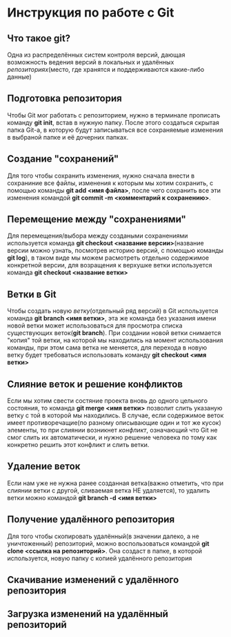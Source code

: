# Инструкция по работе с **Git**

## Что такое git?
Одна из распределённых систем контроля версий, дающая возможность ведения версий в локальных и удалённых *репозиториях*(место, где хранятся и поддерживаются какие-либо данные)   

## Подготовка репозитория
Чтобы Git мог работать с репозиторием, нужно в терминале прописать команду **git init**, встав в нужную папку. После этого создаться скрытая папка Git-а, в которую будут записываться все сохраняемые изменения в выбраной папке и её дочерних папках.

## Создание "сохранений"
Для того чтобы сохранить изменения, нужно сначала внести в сохраниние все файлы, изменения к которым мы хотим сохранить, с помощью команды **git add <имя файла>**, после чего сохранить все эти изменения командой **git commit -m <комментарий к сохранению>**. 

## Перемещение между "сохранениями"
Для перемещения/выбора между создаными сохранениями используется команда **git checkout <название версии>**(название версии можно узнать, посмотрев историю версий, с помощью команды **git log**), в таком виде мы можем расмотреть отдельно содержимое конкретной версии, для возращения к верхушке ветки используется команда **git checkout <название ветки>**

## Ветки в Git
Чтобы создать новую *ветку*(отдельный ряд версий) в Git используется команда **git branch <имя ветки>**, эта же команда без указания имени новой ветки может использоваться для просмотра списка существующих веток(**git branch**). При создании новой ветки снимается "копия" той ветки, на которой мы находились на момент использования команды, при этом сама ветка не меняется, для перехода в новую ветку будет требоваться использовать команду **git checkout <имя ветки>**

## Слияние веток и решение конфликтов
Если мы хотим свести состяние проекта вновь до одного цельного состояния, то команда **git merge <имя ветки>** позволит слить указаную ветку с той в которой мы находились. В случае, если содержимое веток имеет противоречащие(по разному описывающие один и тот же кусок) элементы, то при слиянии возникнет *конфликт*, означающий что Git не смог слить их автоматически, и нужно решение человека по тому как конкретно решить этот конфликт и слить ветки.

## Удаление веток
Если нам уже не нужна ранее созданная ветка(важно отметить, что при слиянии ветки с другой, сливаемая ветка НЕ удаляется), то удалить ветки можно командой **git branch -d <имя ветки>**

## Получение удалённого репозитория
Для того чтобы скопировать удалённый(в значении далеко, а не уничтоженный) репозиторий, можно воспользоваться командой **git clone <ссылка на репозиторий>**. Она создаст в папке, в которой используется, новую папку с копией удалённого репозитория

## Скачивание изменений с удалённого репозитория

## Загрузка изменений на удалённый репозиторий
